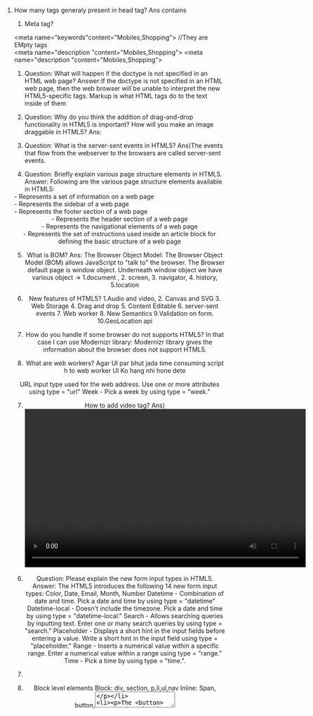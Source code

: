 1. How many tags generaly present in head tag?
Ans <head> contains <title> and <meta> tags

1. General Structure of HTML5?
<!DOCTYPE html><!-- This DocType is not -->
<html lang="en">
<head><!-- Meta and title comes in head tag -->
   <!-- It give the browser instruction to understand page's dimension and scaling -->
    <meta name="viewport" content="width=device-width, initial-scale=1.0"><!-- Very imp -->
    <meta  name="Name given help in SEO" content="width=device-width, initial-scale=1.0">
    <meta name="keywords"content="Mobiles,Shopping"></meta>
    <title>Document</title>
</head>
<body>
</body>
</html>

1. Meta tag?
<!-- They helped in SEO also -->
<meta name="keywords"content="Mobiles,Shopping"></meta> //They are EMpty tags       
<meta name="description "content="Mobiles,Shopping"></meta>
<meta name="description "content="Mobiles,Shopping"></meta>

1. Question: What will happen if the doctype is not specified in an HTML web page?
Answer:If the doctype is not specified in an HTML web page, then the web browser will be unable to interpret 
the new HTML5-specific tags.
Markup is what HTML tags do to the text inside of them

2. Question: Why do you think the addition of drag-and-drop functionality in HTML5 is important? 
How will you make an image draggable in HTML5?
Ans: <img draggable = "true">

3. Question: What is the server-sent events in HTML5?
Ans)The events that flow from the webserver to the browsers 
are called server-sent events.
<eventsource src = "/cgi-bin/myfile.cgi" />

4. Question: Briefly explain various page structure elements in HTML5.
Answer: Following are the various page structure elements available in HTML5:

<article> - Represents a set of information on a web page
<aside> - Represents the sidebar of a web page
<footer> - Represents the footer section of a web page
<header> - Represents the header section of a web page
<nav> - Represents the navigational elements of a web page
<section> - Represents the set of instructions used inside an article block for defining the basic structure of a web page

5. What is BOM?
Ans: The Browser Object Model: The Browser Object Model (BOM) allows JavaScript to "talk to" the browser.
The Browser default page is window object. 
Underneath window object we have various object -> 1.document , 2. screen, 3. navigator, 4. history, 5.location

6. New features of HTML5?
1.Audio and video, 2. Canvas and SVG 3. Web Storage 4. Drag and drop 5. Content Editable 6. server-sent events 7. Web worker 8. New Semantics
9.Validation on form. 10.GeoLocation api

7. How do you handle if some browser do not supports HTML5?
In that case I can use Modernizr library: Modernizr library gives the information about the browser does not support HTML5.

8. What are web workers?
Agar UI par bhut jada time consuming script h to web worker UI Ko hang nhi hone dete
    <script>
         var worker = new Worker('bigLoop.js');
         
         worker.onmessage = function (event) {
            alert("Completed " + event.data + "iterations" );
         };
         
         function sayHello() {
            alert("Hello sir...." );
         }
      </script>

URL input type used for the web address. Use one or more attributes using type = "url"
Week - Pick a week by using type = "week."

7. How to add video tag?
Ans)<video width = "640" height = "360" controls>
<source src = "videofile.mp4" type = "video/mp4>
</video>

6. Question: Please explain the new form input types in HTML5.
Answer: The HTML5 introduces the following 14 new form input types:
Color, Date, Email, Month, Number 
Datetime - Combination of date and time. Pick a date and time by using type = "datetime"
Datetime-local - Doesn't include the timezone. Pick a date and time by using type = "datetime-local."
Search - Allows searching queries by inputting text. Enter one or many search queries by using type = "search."
Placeholder - Displays a short hint in the input fields before entering a value. Write a short hint in the input field using type = "placeholder."
Range - Inserts a numerical value within a specific range. Enter a numerical value within a range using type = "range."
Time - Pick a time by using type = "time.".

7. 

8. Block level elements
Block: div, section, p,li,ul,nav
Inline: Span, button,<textarea>

9. The <button> tag permits phrasing content inside button element contents like text or images etc, along work with type functionality defined. But the input type=”button” attribute does not permit content.